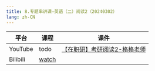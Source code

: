 ```yaml
---
title: 8.专题串讲课—英语（二）阅读2（20240302）
lang: zh-CN
---
```



| 平台       | 课程                                                                                                                                    | 课件                                                                                                                                                                                                                                               |
|----------|---------------------------------------------------------------------------------------------------------------------------------------|--------------------------------------------------------------------------------------------------------------------------------------------------------------------------------------------------------------------------------------------------|
| YouTube  | todo                                                                                                                                  | [【在职研】考研阅读2-格格老师](../../public/english/%E8%8B%B1%E8%AF%AD%E4%BA%8C-%E6%AD%A3%E5%BC%8F%E8%AF%BE/pdf/%E3%80%90%E5%9C%A8%E8%81%8C%E7%A0%94%E3%80%91%E8%80%83%E7%A0%94%E9%98%85%E8%AF%BB2%E2%80%94%E2%80%94%E6%A0%BC%E6%A0%BC%E8%80%81%E5%B8%88.pdf) |
| Bilibili | [watch](https://www.bilibili.com/video/BV1KAkTYVEXw?spm_id_from=333.788.videopod.sections&vd_source=752f1f454ebffd32e5dbe02742c48dab) |                                                                                                                                                                                                                                                  |






